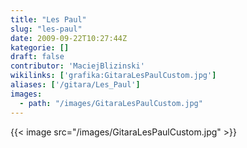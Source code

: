 ```yaml
---
title: "Les Paul"
slug: "les-paul"
date: 2009-09-22T10:27:44Z
kategorie: []
draft: false
contributor: 'MaciejBlizinski'
wikilinks: ['grafika:GitaraLesPaulCustom.jpg']
aliases: ['/gitara/Les_Paul']
images:
  - path: "/images/GitaraLesPaulCustom.jpg"
---
```

{{< image src="/images/GitaraLesPaulCustom.jpg" >}}
